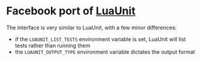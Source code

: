 # Facebook port of [LuaUnit](http://phil.freehackers.org/programs/luaunit/)

The interface is very similar to LuaUnit, with a few minor differences:
* if the `LUAUNIT_LIST_TESTS` environment variable is set, LuaUnit will list
  tests rather than running them
* the `LUAUNIT_OUTPUT_TYPE` environment variable dictates the output format
